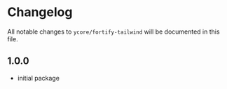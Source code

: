 # Changelog

All notable changes to `ycore/fortify-tailwind` will be documented in this file.

## 1.0.0
- initial package
